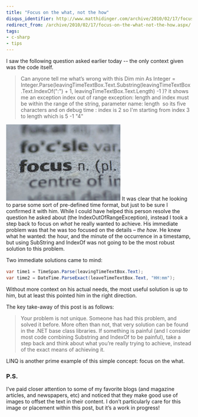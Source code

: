 ```yaml
---
title: "Focus on the what, not the how"
disqus_identifier: http://www.matthidinger.com/archive/2010/02/17/focus-on-the-what-not-the-how.aspx
redirect_from: /archive/2010/02/17/focus-on-the-what-not-the-how.aspx/
tags: 
- c-sharp
- tips
---
```

I saw the following question asked earlier today -- the only context given was the code itself.

> Can anyone tell me what’s wrong with this
> Dim min As Integer = Integer.Parse(leavingTimeTextBox.Text.Substring(leavingTimeTextBox.Text.IndexOf(":") + 1, leavingTimeTextBox.Text.Length) -1 )?
> it shows me an exception index out of range exception: length and index must be within the range of the string, parameter name: length 
> so its five characters and on debug time : index is 2 so I'm starting from index 3 to length which is 5 -1 "4"

[<img src="/images/subtext-content/Focusonthewhatnotthehow_93EE/627226315_325aa7b527_thumb.jpg" title="627226315_325aa7b527" alt="627226315_325aa7b527" width="310" height="207" />](/images/subtext-content/Focusonthewhatnotthehow_93EE/627226315_325aa7b527.jpg) It was clear that he looking to parse some sort of pre-defined time format, but just to be sure I confirmed it with him. While I could have helped this person resolve the question he asked about (the IndexOutOfRangeException), instead I took a step back to focus on *what* he really wanted to achieve. His immediate  problem was that he was too focused on the details – *the how*. He knew what he wanted: the hour, and the minute of the occurrence in a timestamp, but using SubString and IndexOf was not going to be the most robust solution to this problem.

Two immediate solutions came to mind:

```csharp
var time1 = TimeSpan.Parse(leavingTimeTextBox.Text);
var time2 = DateTime.ParseExact(leaveTimeTextBox.Text, "HH:mm");
```

Without more context on his actual needs, the most useful solution is up to him, but at least this pointed him in the right direction.

The key take-away of this post is as follows:

> Your problem is not unique. Someone has had this problem, and solved it before. More often than not, that very solution can be found in the .NET base class libraries. If something is painful (and I consider most code combining Substring and IndexOf to be painful), take a step back and think about what you’re really trying to achieve, instead of the exact means of achieving it.

LINQ is another prime example of this simple concept: focus on the what.

### P.S.

I’ve paid closer attention to some of my favorite blogs (and magazine articles, and newspapers, etc) and noticed that they make good use of images to offset the text in their content. I don’t particularly care for this image or placement within this post, but it’s a work in progress!

 

